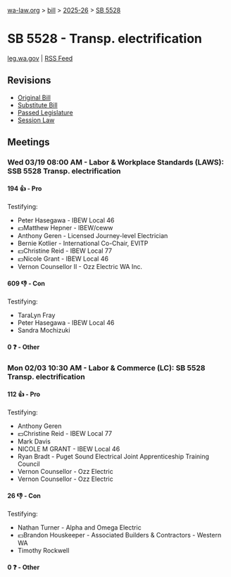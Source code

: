 [wa-law.org](/) > [bill](/bill/) > [2025-26](/bill/2025-26/) > [SB 5528](/bill/2025-26/sb/5528/)

# SB 5528 - Transp. electrification
[leg.wa.gov](https://app.leg.wa.gov/billsummary?BillNumber=5528&Year=2025&Initiative=false) | [RSS Feed](./rss.xml)

## Revisions
* [Original Bill](1/)
* [Substitute Bill](S/)
* [Passed Legislature](S.PL/)
* [Session Law](S.SL/)

## Meetings
### Wed 03/19 08:00 AM - Labor & Workplace Standards (LAWS): SSB 5528 Transp. electrification
#### 194 👍 - Pro
Testifying:
* Peter Hasegawa - IBEW Local 46
* 💵Matthew Hepner - IBEW/ceww
* Anthony Geren - Licensed Journey-level Electrician
* Bernie Kotlier - International Co-Chair, EVITP
* 💵Christine Reid - IBEW Local 77
* 💵Nicole Grant - IBEW Local 46
* Vernon Counsellor II - Ozz Electric WA Inc.

#### 609 👎 - Con
Testifying:
* TaraLyn Fray
* Peter Hasegawa - IBEW Local 46
* Sandra Mochizuki

#### 0 ❓ - Other

### Mon 02/03 10:30 AM - Labor & Commerce (LC): SB 5528 Transp. electrification
#### 112 👍 - Pro
Testifying:
* Anthony Geren
* 💵Christine Reid - IBEW Local 77
* Mark Davis
* NICOLE M GRANT - IBEW Local 46
* Ryan Bradt - Puget Sound Electrical Joint Apprenticeship Training Council
* Vernon Counsellor - Ozz Electric
* Vernon Counsellor - Ozz Electric

#### 26 👎 - Con
Testifying:
* Nathan Turner - Alpha and Omega Electric
* 💵Brandon Houskeeper - Associated Builders & Contractors - Western WA
* Timothy Rockwell

#### 0 ❓ - Other
